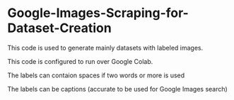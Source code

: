 # Google-Images-Scraping-for-Dataset-Creation

This code is used to generate mainly datasets with labeled images.

This code is configured to run over Google Colab.

The labels can contaion spaces if two words or more is used

The labels can be captions (accurate to be used for Google Images search) 
